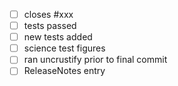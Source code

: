 - [ ] closes #xxx
- [ ] tests passed
- [ ] new tests added
- [ ] science test figures
- [ ] ran uncrustify prior to final commit
- [ ] ReleaseNotes entry
